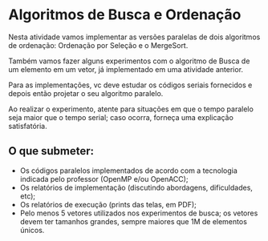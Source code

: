 # Algoritmos de Busca e Ordenação

Nesta atividade vamos implementar as versões paralelas de dois algoritmos de ordenação: Ordenação por Seleção e o MergeSort.

Também vamos fazer alguns experimentos com o algoritmo de Busca de um elemento em um vetor, já implementado em uma atividade anterior.

Para as implementações, vc deve estudar os códigos seriais fornecidos e depois então projetar o seu algoritmo paralelo.

Ao realizar o experimento, atente para situações em que o tempo paralelo seja maior que o tempo serial; caso ocorra, forneça uma explicação satisfatória.

## O que submeter:

* Os códigos paralelos implementados de acordo com a tecnologia indicada pelo professor (OpenMP e/ou OpenACC);
* Os relatórios de implementação (discutindo abordagens, dificuldades, etc);
* Os relatórios de execução (prints das telas, em PDF);
* Pelo menos 5 vetores utilizados nos experimentos de busca; os vetores devem ter tamanhos grandes, sempre maiores que 1M de elementos únicos.

